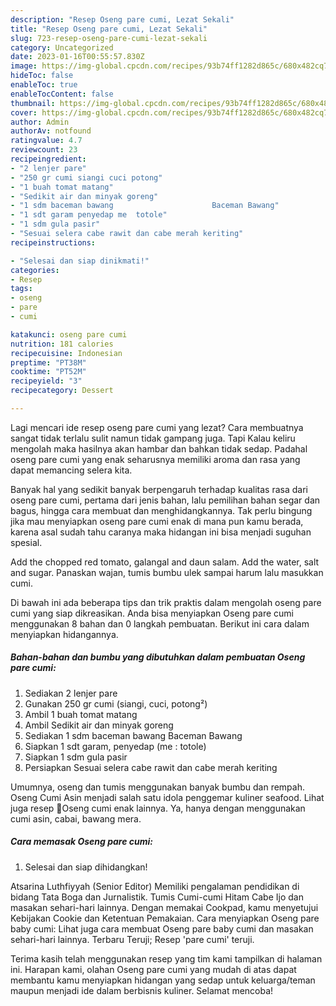 ```yaml
---
description: "Resep Oseng pare cumi, Lezat Sekali"
title: "Resep Oseng pare cumi, Lezat Sekali"
slug: 723-resep-oseng-pare-cumi-lezat-sekali
category: Uncategorized
date: 2023-01-16T00:55:57.830Z
image: https://img-global.cpcdn.com/recipes/93b74ff1282d865c/680x482cq70/oseng-pare-cumi-foto-resep-utama.jpg
hideToc: false
enableToc: true
enableTocContent: false
thumbnail: https://img-global.cpcdn.com/recipes/93b74ff1282d865c/680x482cq70/oseng-pare-cumi-foto-resep-utama.jpg
cover: https://img-global.cpcdn.com/recipes/93b74ff1282d865c/680x482cq70/oseng-pare-cumi-foto-resep-utama.jpg
author: Admin
authorAv: notfound
ratingvalue: 4.7
reviewcount: 23
recipeingredient:
- "2 lenjer pare"
- "250 gr cumi siangi cuci potong"
- "1 buah tomat matang"
- "Sedikit air dan minyak goreng"
- "1 sdm baceman bawang                      Baceman Bawang"
- "1 sdt garam penyedap me  totole"
- "1 sdm gula pasir"
- "Sesuai selera cabe rawit dan cabe merah keriting"
recipeinstructions:

- "Selesai dan siap dinikmati!"
categories:
- Resep
tags:
- oseng
- pare
- cumi

katakunci: oseng pare cumi 
nutrition: 181 calories
recipecuisine: Indonesian
preptime: "PT38M"
cooktime: "PT52M"
recipeyield: "3"
recipecategory: Dessert

---
```



Lagi mencari ide resep oseng pare cumi yang lezat? Cara membuatnya sangat tidak terlalu sulit namun tidak gampang juga. Tapi Kalau keliru mengolah maka hasilnya akan hambar dan bahkan tidak sedap. Padahal oseng pare cumi yang enak seharusnya memiliki aroma dan rasa yang dapat memancing selera kita.


Banyak hal yang sedikit banyak berpengaruh terhadap kualitas rasa dari oseng pare cumi, pertama dari jenis bahan, lalu pemilihan bahan segar dan bagus, hingga cara membuat dan menghidangkannya. Tak perlu bingung jika mau menyiapkan oseng pare cumi enak di mana pun kamu berada, karena asal sudah tahu caranya maka hidangan ini bisa menjadi suguhan spesial.

Add the chopped red tomato, galangal and daun salam. Add the water, salt and sugar. Panaskan wajan, tumis bumbu ulek sampai harum lalu masukkan cumi.


Di bawah ini ada beberapa tips dan trik praktis dalam mengolah oseng pare cumi yang siap dikreasikan. Anda bisa menyiapkan Oseng pare cumi menggunakan 8 bahan dan 0 langkah pembuatan. Berikut ini cara dalam menyiapkan hidangannya.

<!--inarticleads1-->

##### Bahan-bahan dan bumbu yang dibutuhkan dalam pembuatan Oseng pare cumi:

1. Sediakan 2 lenjer pare
1. Gunakan 250 gr cumi (siangi, cuci, potong²)
1. Ambil 1 buah tomat matang
1. Ambil Sedikit air dan minyak goreng
1. Sediakan 1 sdm baceman bawang                      Baceman Bawang
1. Siapkan 1 sdt garam, penyedap (me : totole)
1. Siapkan 1 sdm gula pasir
1. Persiapkan Sesuai selera cabe rawit dan cabe merah keriting


Umumnya, oseng dan tumis menggunakan banyak bumbu dan rempah. Oseng Cumi Asin menjadi salah satu idola penggemar kuliner seafood. Lihat juga resep 👾Oseng cumi enak lainnya. Ya, hanya dengan menggunakan cumi asin, cabai, bawang mera. 

<!--inarticleads2-->

##### Cara memasak Oseng pare cumi:


1. Selesai dan siap dihidangkan!

Atsarina Luthfiyyah (Senior Editor) Memiliki pengalaman pendidikan di bidang Tata Boga dan Jurnalistik. Tumis Cumi-cumi Hitam Cabe Ijo dan masakan sehari-hari lainnya. Dengan memakai Cookpad, kamu menyetujui Kebijakan Cookie dan Ketentuan Pemakaian. Cara menyiapkan Oseng pare baby cumi: Lihat juga cara membuat Oseng pare baby cumi dan masakan sehari-hari lainnya. Terbaru Teruji; Resep &#39;pare cumi&#39; teruji. 

Terima kasih telah menggunakan resep yang tim kami tampilkan di halaman ini. Harapan kami, olahan Oseng pare cumi yang mudah di atas dapat membantu kamu menyiapkan hidangan yang sedap untuk keluarga/teman maupun menjadi ide dalam berbisnis kuliner. Selamat mencoba!
